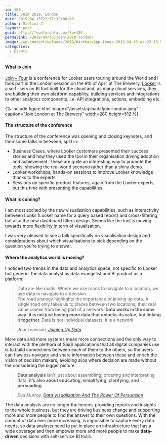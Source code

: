 ```yaml
---
id: 180
title: JOIN 2019, London
date: 2019-04-15T22:37:32+00:00
author: Martina Z
layout: post
guid: http://foodfordata.com/?p=180
permalink: /2019/04/15/join-2019-london/
image: /wp-content/uploads/2019/04/WhatsApp-Image-2019-04-15-at-23.10.53-e1555366300639.jpeg
categories:
  - Events
---
```


#### What is Join

<a rel="noreferrer noopener" aria-label="Join - Tour (opens in a new tab)" href="https://looker.com/events/join-the-tour#dates" target="_blank">Join &#8211; Tour</a> is a conference for Looker users touring around the World and I took part in the London session on the 9th of April at The Brewery. <a rel="noreferrer noopener" aria-label="Looker (opens in a new tab)" href="https://looker.com/" target="_blank">Looker</a> is a self -service BI tool built for the cloud and, as many cloud services, they are building their own platform capability, building services and integrations to other analytics components, i.e. API integrations, actions, embedding etc.

{% include figure.html image="/assets/uploads/join-london.jpeg" caption="Join London at The Brewery" width=280 height=512 %}


#### The structure of the conference

The structure of the conference was opening and closing keynotes, and then some talks in between, split in:

  * Business Cases, where Looker customers presented their success stories and how they used the tool in their organisation driving adoption and achievement. These are quite an interesting way to promote the tools, showing the real world scenario rather than a shiny demo.
  * Looker workshops, hands-on sessions to improve Looker knowledge thanks to the experts
  * Sessions on specific product features, again from the Looker experts, but this time with presenting the capabilities

#### What is coming?

I am most excited by the new visualisation capabilities, such as interactivity between Looks (Looker name for a query based report) and cross-filtering, but also the new dashboard filters design. Seems like the tool is moving towards more flexibility in term of visualisation. 

I was very pleased to see a talk specifically on visualisation design and considerations about which visualisations to pick depending on the question you&#8217;re trying to answer.

#### Where the analytics world is moving?

I noticed two trends in the data and analytics space, not specific to Looker but generic: the data analyst as data evangelist and BI product as a platform.

<blockquote class="wp-block-quote">
  <p>
    Data are like roads. Where we use roads to navigate to a location, we use data to navigate to a decision.<br />The road analogy highlights the importance of joining up data. A single road only takes us to places between two locations; their real value comes from being part of a network. <strong>Data works in the same way: it is not just having more data that unlocks its value, but linking it together. </strong>Data is not individual datasets, it is a network
  </p>
  
  <cite>Jeni Tennison, <a href="https://www.statisticsauthority.gov.uk/odi-data-blog/" target="_blank" rel="noreferrer noopener" aria-label="Joining Up Data (opens in a new tab)">Joining Up Data</a></cite>
</blockquote>

More data and more systems mean more connections and the only way to interact with the plethora of SaaS applications that all digital companies use is to build connections between each of them to the others, so the users can flawless navigate and share information between these and enrich the vision of decision makers, avoiding silos where decision are made without the considering the bigger picture.

<blockquote class="wp-block-quote">
  <p>
    <strong>Data analysis</strong> isn’t just about assembling, ordering and interpreting data; <strong>it’s also about educating, simplifying, clarifying, and persuading</strong>.
  </p>
  
  <cite>Eva Murray, <a href="https://www.forbes.com/sites/evamurray/2019/02/11/data-visualization-and-the-power-of-persuasion/#30e9e96f4612" target="_blank" rel="noreferrer noopener" aria-label="Data Visualization And The Power Of Persuasion (opens in a new tab)">Data Visualization And The Power Of Persuasion</a></cite>
</blockquote>

The data analysts are no longer the heroes, providing reports and insights to the whole business, but they are driving business change and supporting more and more people to find the answer to their own questions. With the amount of data ever more increasing, is impossible to capture every data needs, so data analysts need to put in place an infrastructure that has a wide coverage and then empower more and more people to make **data-driven** decisions with self-service BI tools.